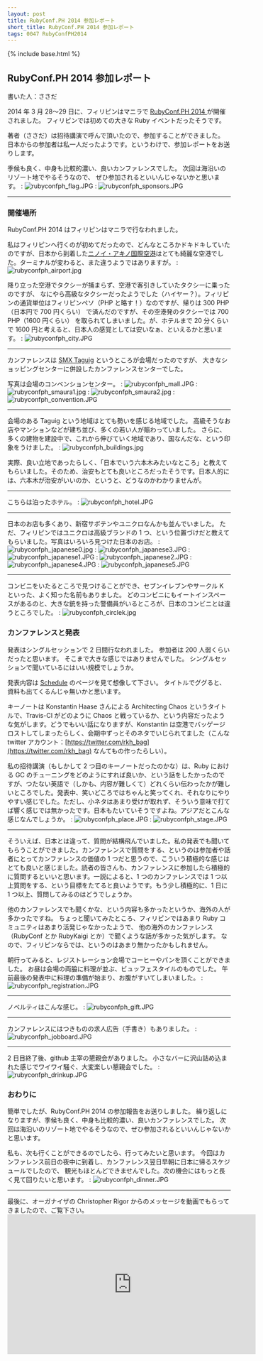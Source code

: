 ```yaml
---
layout: post
title: RubyConf.PH 2014 参加レポート
short_title: RubyConf.PH 2014 参加レポート
tags: 0047 RubyConfPH2014
---
```

{% include base.html %}


## RubyConf.PH 2014 参加レポート

書いた人：ささだ

2014 年 3 月 28～29 日に、フィリピンはマニラで [RubyConf.PH 2014 ](http://rubyconf.ph/2014/) が開催されました。
フィリピンでは初めての大きな Ruby イベントだったそうです。

著者（ささだ）は招待講演で呼んで頂いたので、参加することができました。
日本からの参加者は私一人だったようです。というわけで、参加レポートをお送りします。

季候も良く、中身も比較的濃い、良いカンファレンスでした。
次回は海沿いのリゾート地でやるそうなので、
ぜひ参加されるといいんじゃないかと思います。
: ![rubyconfph_flag.JPG]({{base}}{{site.baseurl}}/images/0047-RubyConfPH2014/rubyconfph_flag.JPG)
: ![rubyconfph_sponsors.JPG]({{base}}{{site.baseurl}}/images/0047-RubyConfPH2014/rubyconfph_sponsors.JPG)

----

### 開催場所

RubyConf.PH 2014 はフィリピンはマニラで行なわれました。

私はフィリピンへ行くのが初めてだったので、どんなところかドキドキしていたのですが、日本から到着した[ニノイ・アキノ国際空港](http://ja.wikipedia.org/wiki/%E3%83%8B%E3%83%8E%E3%82%A4%E3%83%BB%E3%82%A2%E3%82%AD%E3%83%8E%E5%9B%BD%E9%9A%9B%E7%A9%BA%E6%B8%AF)はとても綺麗な空港でした。ターミナルが変わると、また違うようではありますが。
: ![rubyconfph_airport.jpg]({{base}}{{site.baseurl}}/images/0047-RubyConfPH2014/rubyconfph_airport.jpg)

降り立った空港でタクシーが捕まらず、空港で客引きしていたタクシーに乗ったのですが、
なにやら高級なタクシーだったようでした（ハイヤー？）。フィリピンの通貨単位はフィリピンペソ（PHP と略す！）なのですが、帰りは 300 PHP（日本円で 700 円くらい） で済んだのですが、その空港発のタクシーでは 700 PHP（1600 円くらい） を取られてしまいました。が、ホテルまで 20 分くらいで 1600 円と考えると、日本人の感覚としては安いなぁ、といえるかと思います。
: ![rubyconfph_city.JPG]({{base}}{{site.baseurl}}/images/0047-RubyConfPH2014/rubyconfph_city.JPG)

----

カンファレンスは [SMX Taguig](http://www.smxtaguig.com/) というところが会場だったのですが、
大きなショッピングセンターに併設したカンファレンスセンターでした。

写真は会場のコンベンションセンター。
: ![rubyconfph_mall.JPG]({{base}}{{site.baseurl}}/images/0047-RubyConfPH2014/rubyconfph_mall.JPG)
: ![rubyconfph_smaura1.jpg]({{base}}{{site.baseurl}}/images/0047-RubyConfPH2014/rubyconfph_smaura1.jpg)
: ![rubyconfph_smaura2.jpg]({{base}}{{site.baseurl}}/images/0047-RubyConfPH2014/rubyconfph_smaura2.jpg)
: ![rubyconfph_convention.JPG]({{base}}{{site.baseurl}}/images/0047-RubyConfPH2014/rubyconfph_convention.JPG)

----

会場のある Taguig という地域はとても勢いを感じる地域でした。
高級そうなお店やマンションなどが建ち並び、多くの若い人が賑わっていました。
さらに、多くの建物を建設中で、これから伸びていく地域であり、国なんだな、という印象をうけました。
: ![rubyconfph_buildings.jpg]({{base}}{{site.baseurl}}/images/0047-RubyConfPH2014/rubyconfph_buildings.jpg)

実際、良い立地であったらしく、「日本でいう六本木みたいなところ」と教えてもらいました。そのため、治安もとても良いところだったそうです。日本人的には、六本木が治安がいいのか、というと、どうなのかわかりませんが。

----
こちらは泊ったホテル。
: ![rubyconfph_hotel.JPG]({{base}}{{site.baseurl}}/images/0047-RubyConfPH2014/rubyconfph_hotel.JPG)

----

日本のお店も多くあり、新宿サボテンやユニクロなんかも並んでいました。
ただ、フィリピンではユニクロは高級ブランドの 1 つ、という位置づけだと教えてもらいました。写真はいろいろ見つけた日本のお店。
: ![rubyconfph_japanese0.jpg]({{base}}{{site.baseurl}}/images/0047-RubyConfPH2014/rubyconfph_japanese0.jpg)
: ![rubyconfph_japanese3.JPG]({{base}}{{site.baseurl}}/images/0047-RubyConfPH2014/rubyconfph_japanese3.JPG)
: ![rubyconfph_japanese1.JPG]({{base}}{{site.baseurl}}/images/0047-RubyConfPH2014/rubyconfph_japanese1.JPG)
: ![rubyconfph_japanese2.JPG]({{base}}{{site.baseurl}}/images/0047-RubyConfPH2014/rubyconfph_japanese2.JPG)
: ![rubyconfph_japanese4.JPG]({{base}}{{site.baseurl}}/images/0047-RubyConfPH2014/rubyconfph_japanese4.JPG)
: ![rubyconfph_japanese5.JPG]({{base}}{{site.baseurl}}/images/0047-RubyConfPH2014/rubyconfph_japanese5.JPG)

----
コンビニをいたるところで見つけることができ、セブンイレブンやサークル K といった、よく知った名前もありました。
どのコンビニにもイートインスペースがあるのと、大きな銃を持った警備員がいるところが、日本のコンビニとは違うところでした。
: ![rubyconfph_circlek.jpg]({{base}}{{site.baseurl}}/images/0047-RubyConfPH2014/rubyconfph_circlek.jpg)

### カンファレンスと発表

発表はシングルセッションで 2 日間行なわれました。
参加者は 200 人弱くらいだったと思います。
そこまで大きな感じではありませんでした。
シングルセッションで聞いているにはいい規模でしょうか。

発表内容は [Schedule](http://rubyconf.ph/2014/#schedule) のページを見て想像して下さい。
タイトルでググると、資料も出てくるんじゃ無いかと思います。

キーノートは Konstantin Haase さんによる Architecting Chaos というタイトルで、Travis-CI がどのように Chaos と戦っているか、という内容だったような気がします。どうでもいい話になりますが、Konstantin は空港でバッゲージロストしてしまったらしく、会期中ずっとそのネタでいじられてました（こんな twitter アカウント：[https://twitter.com/rkh_bag](https://twitter.com/rkh_bag) なんてもの作ったらしい）。

私の招待講演（もしかして 2 つ目のキーノートだったのかな）は、Ruby における GC のチューニングをどのようにすれば良いか、という話をしたかったのですが、つたない英語で（しかも、内容が難しくて）どれくらい伝わったかが難しいところでした。発表中、笑いどころではちゃんと笑ってくれ、それなりにやりやすい感じでした。ただし、小ネタはあまり受けが取れず、そういう意味で打てば響く感じでは無かったです。日本もたいていそうですよね。アジアだとこんな感じなんでしょうか。
: ![rubyconfph_place.JPG]({{base}}{{site.baseurl}}/images/0047-RubyConfPH2014/rubyconfph_place.JPG)
: ![rubyconfph_stage.JPG]({{base}}{{site.baseurl}}/images/0047-RubyConfPH2014/rubyconfph_stage.JPG)

----

そういえば、日本とは違って、質問が結構飛んでいました。私の発表でも聞いてもらうことができました。カンファレンスで質問をする、というのは参加者や話者にとってカンファレンスの価値の 1 つだと思うので、こういう積極的な感じはとても良いと感じました。読者の皆さんも、カンファレンスに参加したら積極的に質問するといいと思います。一説によると、1 つのカンファレンスでは 1 つ以上質問をする、という目標をたてると良いようです。もう少し積極的に、1 日に 1 つ以上、質問してみるのはどうでしょうか。

他のカンファレンスでも聞くかな、という内容も多かったというか、海外の人が多かったですね。
ちょっと聞いてみたところ、フィリピンではあまり Ruby コミュニティはあまり活発じゃなかったようで、
他の海外のカンファレンス（RubyConf とか RubyKaigi とか）で聞くような話が多かった気がします。
なので、フィリピンならでは、というのはあまり無かったかもしれません。

朝行ってみると、レジストレーション会場でコーヒーやパンを頂くことができました。
お昼は会場の両脇に料理が並ぶ、ビュッフェスタイルのものでした。
午前最後の発表中に料理の準備が始まり、お腹がすいてしまいました。
: ![rubyconfph_registration.JPG]({{base}}{{site.baseurl}}/images/0047-RubyConfPH2014/rubyconfph_registration.JPG)

----

ノベルティはこんな感じ。
: ![rubyconfph_gift.JPG]({{base}}{{site.baseurl}}/images/0047-RubyConfPH2014/rubyconfph_gift.JPG)

----

カンファレンスにはつきものの求人広告（手書き）もありました。
: ![rubyconfph_jobboard.JPG]({{base}}{{site.baseurl}}/images/0047-RubyConfPH2014/rubyconfph_jobboard.JPG)

----
2 日目終了後、github 主宰の懇親会がありました。
小さなバーに沢山詰め込まれた感じでワイワイ騒ぐ、大変楽しい懇親会でした。
: ![rubyconfph_drinkup.JPG]({{base}}{{site.baseurl}}/images/0047-RubyConfPH2014/rubyconfph_drinkup.JPG)

### おわりに

簡単でしたが、RubyConf.PH 2014 の参加報告をお送りしました。
繰り返しになりますが、季候も良く、中身も比較的濃い、良いカンファレンスでした。
次回は海沿いのリゾート地でやるそうなので、ぜひ参加されるといいんじゃないかと思います。

私も、次も行くことができるのでしたら、行ってみたいと思います。
今回はカンファレンス前日の夜中に到着し、カンファレンス翌日早朝に日本に帰るスケジュールでしたので、
観光もほとんどできませんでした。次の機会にはもっと長く見て回りたいと思います。
: ![rubyconfph_dinner.JPG]({{base}}{{site.baseurl}}/images/0047-RubyConfPH2014/rubyconfph_dinner.JPG)

----

最後に、オーガナイザの Christopher Rigor からのメッセージを動画でもらってきましたので、ご覧下さい。
<object width="560" height="315"><param name="movie" value="http://www.youtube.com/v/lzmkQSZ9ftI"></param><embed src="http://www.youtube.com/v/lzmkQSZ9ftI" type="application/x-shockwave-flash" width="560" height="315"></embed></object>


